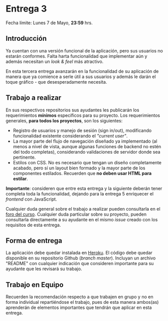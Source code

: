 # Entrega 3

Fecha límite: Lunes 7 de Mayo, **23:59** hrs.

## Introducción

Ya cuentan con una versión funcional de la aplicación, pero sus usuarios no estarán conformes. Falta harta funcionalidad que implementar aún y además necesitan un *look & feel* más atractivo.

En esta tercera entrega avanzarán en la funcionalidad de su aplicación de manera que ya comience a serle útil a sus usuarios y además le darán el toque gráfico - que desesperadamente necesita.

## Trabajo a realizar

En sus respectivos repositorios sus ayudantes les publicarán los requerimientos **mínimos** específicos para su proyecto. Los requerimientos generales, **para todos los proyectos**, son los siguientes:

* Registro de usuarios y manejo de sesión (sign in/out), modificando funcionalidad existente considerando el *"current user"*.
* La mayor parte del flujo de navegación diseñado ya implementado (al menos a nivel de vista, aunque algunas funciones de backend no estén del todo completas), considerando validaciones de servidor donde sea pertinente.
* Estilos con CSS. No es necesario que tengan un diseño completamente acabado, pero sí un layout bien formado y la mayor parte de los componentes estilados. Recuerden que **no deben usar HTML para estilar**.

**Importante**: consideren que entre esta entrega y la siguiente deberán tener completa toda la funcionalidad, dejando para la entrega 5 enriquecer el *frontend* con JavaScript.

Cualquier duda general sobre el trabajo a realizar pueden consultarla en el [foro del curso](../../../#foro). Cualquier duda particular sobre su proyecto, pueden consultarla directamente a su ayudante en el mismo *issue* creado con los requisitos de esta entrega.

## Forma de entrega

La aplicación debe quedar instalada en [Heroku](https://www.heroku.com/). El código debe quedar disponible en su repositorio Github (*branch master*). Incluyan un archivo "README" con cualquier indicación que consideren importante para su ayudante que les revisará su trabajo.

## Trabajo en Equipo

Recuerden la recomendación respecto a que trabajen en grupo y no en forma individual repartiéndose el trabajo, pues de esta manera ambos(as) aprenderán de elementos importantes que tendrán que aplicar en esta entrega.